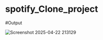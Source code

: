 # spotify_Clone_project
#Output


![Screenshot 2025-04-22 213129](https://github.com/user-attachments/assets/499901e2-048f-4847-af19-624ba35e0eec)
